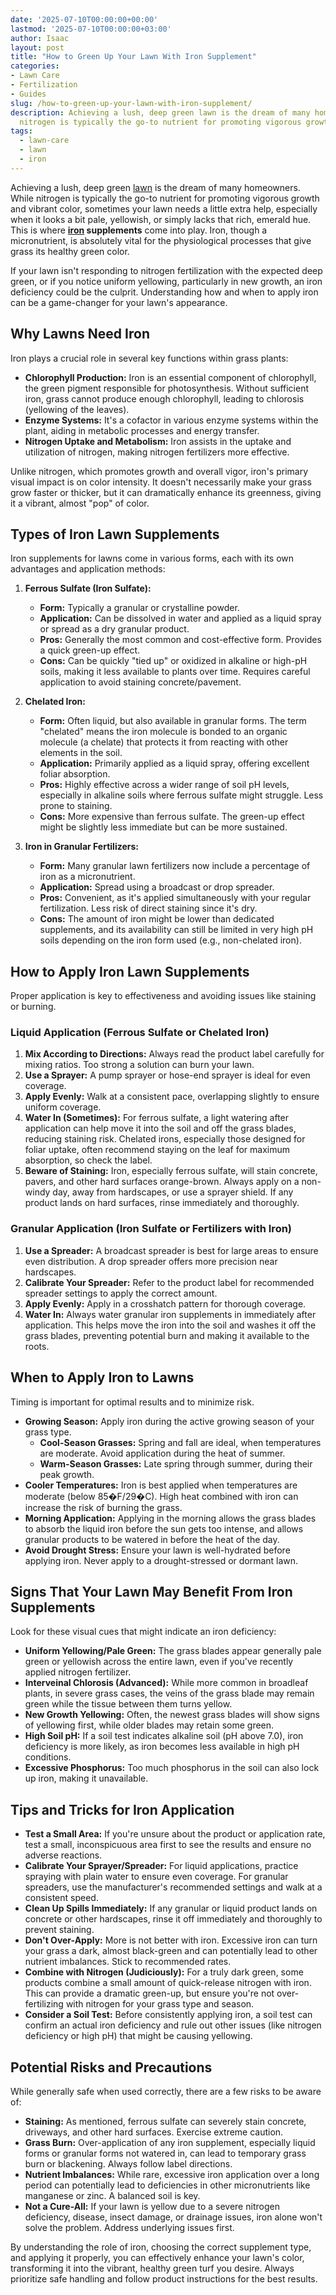 ```yaml
---
date: '2025-07-10T00:00:00+00:00'
lastmod: '2025-07-10T00:00:00+03:00'
author: Isaac
layout: post
title: "How to Green Up Your Lawn With Iron Supplement"
categories:
- Lawn Care
- Fertilization
- Guides
slug: /how-to-green-up-your-lawn-with-iron-supplement/
description: Achieving a lush, deep green lawn is the dream of many homeowners. While
  nitrogen is typically the go-to nutrient for promoting vigorous growth and vibrant...
tags: 
  - lawn-care
  - lawn
  - iron
---
```

Achieving a lush, deep green [lawn](/posts/10-essential-lawn-and-garden-tools-for-fall/) is the dream of many homeowners. While nitrogen is typically the go-to nutrient for promoting vigorous growth and vibrant color, sometimes your lawn needs a little extra help, especially when it looks a bit pale, yellowish, or simply lacks that rich, emerald hue. This is where **[iron](/posts/best-paint-for-wrought-iron-railings/) supplements** come into play. Iron, though a micronutrient, is absolutely vital for the physiological processes that give grass its healthy green color.

If your lawn isn't responding to nitrogen fertilization with the expected deep green, or if you notice uniform yellowing, particularly in new growth, an iron deficiency could be the culprit. Understanding how and when to apply iron can be a game-changer for your lawn's appearance.

## Why Lawns Need Iron

Iron plays a crucial role in several key functions within grass plants:

* **Chlorophyll Production:** Iron is an essential component of chlorophyll, the green pigment responsible for photosynthesis. Without sufficient iron, grass cannot produce enough chlorophyll, leading to chlorosis (yellowing of the leaves).
* **Enzyme Systems:** It's a cofactor in various enzyme systems within the plant, aiding in metabolic processes and energy transfer.
* **Nitrogen Uptake and Metabolism:** Iron assists in the uptake and utilization of nitrogen, making nitrogen fertilizers more effective.

Unlike nitrogen, which promotes growth and overall vigor, iron's primary visual impact is on color intensity. It doesn't necessarily make your grass grow faster or thicker, but it can dramatically enhance its greenness, giving it a vibrant, almost "pop" of color.

## Types of Iron Lawn Supplements

Iron supplements for lawns come in various forms, each with its own advantages and application methods:

1.  **Ferrous Sulfate (Iron Sulfate):**
    * **Form:** Typically a granular or crystalline powder.
    * **Application:** Can be dissolved in water and applied as a liquid spray or spread as a dry granular product.
    * **Pros:** Generally the most common and cost-effective form. Provides a quick green-up effect.
    * **Cons:** Can be quickly "tied up" or oxidized in alkaline or high-pH soils, making it less available to plants over time. Requires careful application to avoid staining concrete/pavement.

2.  **Chelated Iron:**
    * **Form:** Often liquid, but also available in granular forms. The term "chelated" means the iron molecule is bonded to an organic molecule (a chelate) that protects it from reacting with other elements in the soil.
    * **Application:** Primarily applied as a liquid spray, offering excellent foliar absorption.
    * **Pros:** Highly effective across a wider range of soil pH levels, especially in alkaline soils where ferrous sulfate might struggle. Less prone to staining.
    * **Cons:** More expensive than ferrous sulfate. The green-up effect might be slightly less immediate but can be more sustained.

3.  **Iron in Granular Fertilizers:**
    * **Form:** Many granular lawn fertilizers now include a percentage of iron as a micronutrient.
    * **Application:** Spread using a broadcast or drop spreader.
    * **Pros:** Convenient, as it's applied simultaneously with your regular fertilization. Less risk of direct staining since it's dry.
    * **Cons:** The amount of iron might be lower than dedicated supplements, and its availability can still be limited in very high pH soils depending on the iron form used (e.g., non-chelated iron).

## How to Apply Iron Lawn Supplements

Proper application is key to effectiveness and avoiding issues like staining or burning.

### Liquid Application (Ferrous Sulfate or Chelated Iron)
1.  **Mix According to Directions:** Always read the product label carefully for mixing ratios. Too strong a solution can burn your lawn.
2.  **Use a Sprayer:** A pump sprayer or hose-end sprayer is ideal for even coverage.
3.  **Apply Evenly:** Walk at a consistent pace, overlapping slightly to ensure uniform coverage.
4.  **Water In (Sometimes):** For ferrous sulfate, a light watering after application can help move it into the soil and off the grass blades, reducing staining risk. Chelated irons, especially those designed for foliar uptake, often recommend staying on the leaf for maximum absorption, so check the label.
5.  **Beware of Staining:** Iron, especially ferrous sulfate, will stain concrete, pavers, and other hard surfaces orange-brown. Always apply on a non-windy day, away from hardscapes, or use a sprayer shield. If any product lands on hard surfaces, rinse immediately and thoroughly.

### Granular Application (Iron Sulfate or Fertilizers with Iron)
1.  **Use a Spreader:** A broadcast spreader is best for large areas to ensure even distribution. A drop spreader offers more precision near hardscapes.
2.  **Calibrate Your Spreader:** Refer to the product label for recommended spreader settings to apply the correct amount.
3.  **Apply Evenly:** Apply in a crosshatch pattern for thorough coverage.
4.  **Water In:** Always water granular iron supplements in immediately after application. This helps move the iron into the soil and washes it off the grass blades, preventing potential burn and making it available to the roots.

## When to Apply Iron to Lawns

Timing is important for optimal results and to minimize risk.

* **Growing Season:** Apply iron during the active growing season of your grass type.
    * **Cool-Season Grasses:** Spring and fall are ideal, when temperatures are moderate. Avoid application during the heat of summer.
    * **Warm-Season Grasses:** Late spring through summer, during their peak growth.
* **Cooler Temperatures:** Iron is best applied when temperatures are moderate (below 85�F/29�C). High heat combined with iron can increase the risk of burning the grass.
* **Morning Application:** Applying in the morning allows the grass blades to absorb the liquid iron before the sun gets too intense, and allows granular products to be watered in before the heat of the day.
* **Avoid Drought Stress:** Ensure your lawn is well-hydrated before applying iron. Never apply to a drought-stressed or dormant lawn.

## Signs That Your Lawn May Benefit From Iron Supplements

Look for these visual cues that might indicate an iron deficiency:

* **Uniform Yellowing/Pale Green:** The grass blades appear generally pale green or yellowish across the entire lawn, even if you've recently applied nitrogen fertilizer.
* **Interveinal Chlorosis (Advanced):** While more common in broadleaf plants, in severe grass cases, the veins of the grass blade may remain green while the tissue between them turns yellow.
* **New Growth Yellowing:** Often, the newest grass blades will show signs of yellowing first, while older blades may retain some green.
* **High Soil pH:** If a soil test indicates alkaline soil (pH above 7.0), iron deficiency is more likely, as iron becomes less available in high pH conditions.
* **Excessive Phosphorus:** Too much phosphorus in the soil can also lock up iron, making it unavailable.

## Tips and Tricks for Iron Application

* **Test a Small Area:** If you're unsure about the product or application rate, test a small, inconspicuous area first to see the results and ensure no adverse reactions.
* **Calibrate Your Sprayer/Spreader:** For liquid applications, practice spraying with plain water to ensure even coverage. For granular spreaders, use the manufacturer's recommended settings and walk at a consistent speed.
* **Clean Up Spills Immediately:** If any granular or liquid product lands on concrete or other hardscapes, rinse it off immediately and thoroughly to prevent staining.
* **Don't Over-Apply:** More is not better with iron. Excessive iron can turn your grass a dark, almost black-green and can potentially lead to other nutrient imbalances. Stick to recommended rates.
* **Combine with Nitrogen (Judiciously):** For a truly dark green, some products combine a small amount of quick-release nitrogen with iron. This can provide a dramatic green-up, but ensure you're not over-fertilizing with nitrogen for your grass type and season.
* **Consider a Soil Test:** Before consistently applying iron, a soil test can confirm an actual iron deficiency and rule out other issues (like nitrogen deficiency or high pH) that might be causing yellowing.

## Potential Risks and Precautions

While generally safe when used correctly, there are a few risks to be aware of:

* **Staining:** As mentioned, ferrous sulfate can severely stain concrete, driveways, and other hard surfaces. Exercise extreme caution.
* **Grass Burn:** Over-application of any iron supplement, especially liquid forms or granular forms not watered in, can lead to temporary grass burn or blackening. Always follow label directions.
* **Nutrient Imbalances:** While rare, excessive iron application over a long period can potentially lead to deficiencies in other micronutrients like manganese or zinc. A balanced soil is key.
* **Not a Cure-All:** If your lawn is yellow due to a severe nitrogen deficiency, disease, insect damage, or drainage issues, iron alone won't solve the problem. Address underlying issues first.

By understanding the role of iron, choosing the correct supplement type, and applying it properly, you can effectively enhance your lawn's color, transforming it into the vibrant, healthy green turf you desire. Always prioritize safe handling and follow product instructions for the best results.

